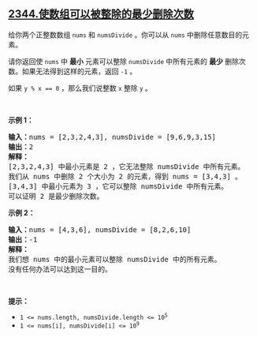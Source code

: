 ## [2344.使数组可以被整除的最少删除次数](https://leetcode.cn/problems/minimum-deletions-to-make-array-divisible/)
<p>给你两个正整数数组&nbsp;<code>nums</code> 和&nbsp;<code>numsDivide</code>&nbsp;。你可以从&nbsp;<code>nums</code>&nbsp;中删除任意数目的元素。</p>

<p>请你返回使 <code>nums</code>&nbsp;中 <strong>最小</strong>&nbsp;元素可以整除 <code>numsDivide</code>&nbsp;中所有元素的 <strong>最少</strong>&nbsp;删除次数。如果无法得到这样的元素，返回 <code>-1</code>&nbsp;。</p>

<p>如果&nbsp;<code>y % x == 0</code>&nbsp;，那么我们说整数&nbsp;<code>x</code>&nbsp;整除&nbsp;<code>y</code>&nbsp;。</p>

<p>&nbsp;</p>

<p><strong>示例 1：</strong></p>

<pre><b>输入：</b>nums = [2,3,2,4,3], numsDivide = [9,6,9,3,15]
<b>输出：</b>2
<b>解释：</b>
[2,3,2,4,3] 中最小元素是 2 ，它无法整除 numsDivide 中所有元素。
我们从 nums 中删除 2 个大小为 2 的元素，得到 nums = [3,4,3] 。
[3,4,3] 中最小元素为 3 ，它可以整除 numsDivide 中所有元素。
可以证明 2 是最少删除次数。
</pre>

<p><strong>示例 2：</strong></p>

<pre><b>输入：</b>nums = [4,3,6], numsDivide = [8,2,6,10]
<b>输出：</b>-1
<b>解释：</b>
我们想 nums 中的最小元素可以整除 numsDivide 中的所有元素。
没有任何办法可以达到这一目的。</pre>

<p>&nbsp;</p>

<p><strong>提示：</strong></p>

<ul>
	<li><code>1 &lt;= nums.length, numsDivide.length &lt;= 10<sup>5</sup></code></li>
	<li><code>1 &lt;= nums[i], numsDivide[i] &lt;= 10<sup>9</sup></code></li>
</ul>
